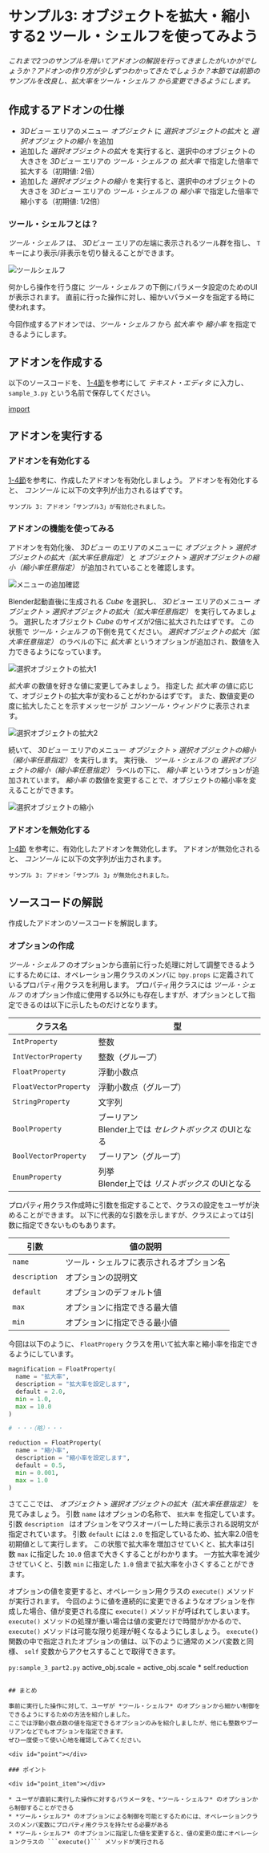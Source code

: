 <div id="sect_title_img_1_1"></div>

<div id="sect_title_text"></div>

# サンプル3: オブジェクトを拡大・縮小する2 ツール・シェルフを使ってみよう

<div id="preface"></div>

###### これまで2つのサンプルを用いてアドオンの解説を行ってきましたがいかがでしょうか？アドオンの作り方が少しずつわかってきたでしょうか？本節では前節のサンプルを改良し、拡大率をツール・シェルフ から変更できるようにします。

## 作成するアドオンの仕様

* *3Dビュー* エリアのメニュー *オブジェクト* に *選択オブジェクトの拡大* と *選択オブジェクトの縮小* を追加
* 追加した *選択オブジェクトの拡大* を実行すると、選択中のオブジェクトの大きさを *3Dビュー* エリアの *ツール・シェルフ* の *拡大率* で指定した倍率で拡大する（初期値: 2倍）
* 追加した *選択オブジェクトの縮小* を実行すると、選択中のオブジェクトの大きさを *3Dビュー* エリアの *ツール・シェルフ* の *縮小率* で指定した倍率で縮小する（初期値: 1/2倍）

### ツール・シェルフとは？

*ツール・シェルフ* は、 *3Dビュー* エリアの左端に表示されるツール群を指し、 ```T``` キーにより表示/非表示を切り替えることができます。

![ツールシェルフ](https://dl.dropboxusercontent.com/s/ys4r22wz8lvimpn/tool-shelf.png "ツールシェルフ")

何かしら操作を行う度に *ツール・シェルフ* の下側にパラメータ設定のためのUIが表示されます。
直前に行った操作に対し、細かいパラメータを指定する時に使われます。

今回作成するアドオンでは、*ツール・シェルフ* から *拡大率* や *縮小率* を指定できるようにします。

## アドオンを作成する

以下のソースコードを、 [1-4節](../chapter_01/04_Install_own_Add-on.md)を参考にして *テキスト・エディタ* に入力し、 ```sample_3.py``` という名前で保存してください。

[import](../../sample/src/chapter_02/sample_3.py)

## アドオンを実行する

### アドオンを有効化する

[1-4節](../chapter_01/04_Install_own_Add-on.md)を参考に、作成したアドオンを有効化しましょう。
アドオンを有効化すると、 *コンソール* に以下の文字列が出力されるはずです。

```shell-session
サンプル 3: アドオン「サンプル3」が有効化されました。
```

### アドオンの機能を使ってみる

アドオンを有効化後、 *3Dビュー* のエリアのメニューに *オブジェクト* > *選択オブジェクトの拡大（拡大率任意指定）* と *オブジェクト* > *選択オブジェクトの縮小（縮小率任意指定）* が追加されていることを確認します。

![メニューの追加確認](https://dl.dropboxusercontent.com/s/e97r8hbr4kxr8ef/use_add-on_1.png "メニューの追加確認")

Blender起動直後に生成される *Cube* を選択し、 *3Dビュー* エリアのメニュー *オブジェクト* > *選択オブジェクトの拡大（拡大率任意指定）* を実行してみましょう。
選択したオブジェクト *Cube* のサイズが2倍に拡大されたはずです。
この状態で *ツール・シェルフ* の下側を見てください。
*選択オブジェクトの拡大（拡大率任意指定）* のラベルの下に *拡大率* というオプションが追加され、数値を入力できるようになっています。

![選択オブジェクトの拡大1](https://dl.dropboxusercontent.com/s/q989u68qznr9j10/use_add-on_2.png "選択オブジェクトの拡大1")

*拡大率* の数値を好きな値に変更してみましょう。
指定した *拡大率* の値に応じて、オブジェクトの拡大率が変わることがわかるはずです。
また、数値変更の度に拡大したことを示すメッセージが *コンソール・ウィンドウ* に表示されます。

![選択オブジェクトの拡大2](https://dl.dropboxusercontent.com/s/nvtlavprah8elk5/use_add-on_3.png "選択オブジェクトの拡大2")

続いて、 *3Dビュー* エリアのメニュー *オブジェクト* > *選択オブジェクトの縮小（縮小率任意指定）* を実行します。
実行後、 *ツール・シェルフ* の *選択オブジェクトの縮小（縮小率任意指定）* ラベルの下に、 *縮小率* というオプションが追加されています。
*縮小率* の数値を変更することで、オブジェクトの縮小率を変えることができます。

![選択オブジェクトの縮小](https://dl.dropboxusercontent.com/s/yiktzp7fbujdumn/use-add-on_4.png "選択オブジェクトの縮小")

### アドオンを無効化する

[1-4節](../chapter_01/04_Install_own_Add-on.md) を参考に、有効化したアドオンを無効化します。
アドオンが無効化されると、 *コンソール* に以下の文字列が出力されます。

```shell-session
サンプル 3: アドオン「サンプル 3」が無効化されました。
```

## ソースコードの解説

作成したアドオンのソースコードを解説します。

### オプションの作成

*ツール・シェルフ* のオプションから直前に行った処理に対して調整できるようにするためには、オペレーション用クラスのメンバに ```bpy.props``` に定義されているプロパティ用クラスを利用します。
プロパティ用クラスには *ツール・シェルフ* のオプション作成に使用する以外にも存在しますが、オプションとして指定できるのは以下に示したものだけとなります。

|クラス名|型|
|---|---|
|```IntProperty```|整数|
|```IntVectorProperty```|整数（グループ）|
|```FloatProperty```|浮動小数点|
|```FloatVectorProperty```|浮動小数点（グループ）|
|```StringProperty```|文字列|
|```BoolProperty```|ブーリアン <br> Blender上では *セレクトボックス* のUIとなる|
|```BoolVectorProperty```|ブーリアン（グループ）|
|```EnumProperty```|列挙 <br> Blender上では *リストボックス* のUIとなる|

プロパティ用クラス作成時に引数を指定することで、クラスの設定をユーザが決めることができます。
以下に代表的な引数を示しますが、クラスによっては引数に指定できないものもあります。

|引数|値の説明|
|---|---|
|```name```|ツール・シェルフに表示されるオプション名|
|```description```|オプションの説明文|
|```default```|オプションのデフォルト値|
|```max```|オプションに指定できる最大値|
|```min```|オプションに指定できる最小値|

今回は以下のように、 ```FloatPropery``` クラスを用いて拡大率と縮小率を指定できるようにしています。

```python:sample_3_part1.py
magnification = FloatProperty(
  name = "拡大率",
  description = "拡大率を設定します",
  default = 2.0,
  min = 1.0,
  max = 10.0
)

# ・・・（略）・・・

reduction = FloatProperty(
  name = "縮小率",
  description = "縮小率を設定します",
  default = 0.5,
  min = 0.001,
  max = 1.0
)
```

さてここでは、 *オブジェクト* > *選択オブジェクトの拡大（拡大率任意指定）* を見てみましょう。
引数 ```name``` はオプションの名称で、 ```拡大率``` を指定しています。
引数 ```description ``` はオプションをマウスオーバーした時に表示される説明文が指定されています。
引数 ```default``` には ```2.0``` を指定しているため、拡大率2.0倍を初期値として実行します。
この状態で拡大率を増加させていくと、拡大率は引数 ```max``` に指定した ```10.0``` 倍まで大きくすることがわかります。
一方拡大率を減少させていくと、引数 ```min``` に指定した ```1.0``` 倍まで拡大率を小さくすることができます。

オプションの値を変更すると、オペレーション用クラスの ```execute()``` メソッドが実行されます。
今回のように値を連続的に変更できるようなオプションを作成した場合、値が変更される度に ```execute()``` メソッドが呼ばれてしまいます。
```execute()``` メソッドの処理が重い場合は値の変更だけで時間がかかるので、 ```execute()``` メソッドは可能な限り処理が軽くなるようにしましょう。
```execute()``` 関数の中で指定されたオプションの値は、以下のように通常のメンバ変数と同様、 ```self``` 変数からアクセスすることで取得できます。

```py:sample_3_part2.py```
        active_obj.scale = active_obj.scale * self.reduction
```

## まとめ

事前に実行した操作に対して、ユーザが *ツール・シェルフ* のオプションから細かい制御をできるようにするための方法を紹介しました。
ここでは浮動小数点数の値を指定できるオプションのみを紹介しましたが、他にも整数やブーリアンなどでもオプションを指定できます。
ぜひ一度使って使い心地を確認してみてください。

<div id="point"></div>

### ポイント

<div id="point_item"></div>

* ユーザが直前に実行した操作に対するパラメータを、*ツール・シェルフ* のオプションから制御することができる
* *ツール・シェルフ* のオプションによる制御を可能とするためには、オペレーションクラスのメンバ変数にプロパティ用クラスを持たせる必要がある
* *ツール・シェルフ* のオプションに指定した値を変更すると、値の変更の度にオペレーションクラスの ```execute()``` メソッドが実行される
